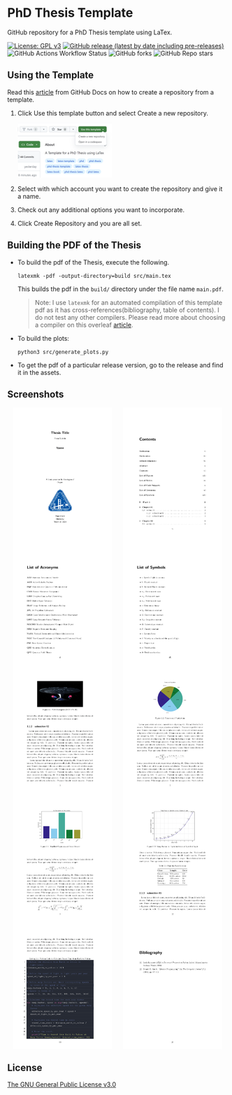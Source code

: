 # PhD Thesis Template

GitHub repository for a PhD Thesis template using LaTex.

[![License: GPL v3](https://img.shields.io/badge/License-GPLv3-blue.svg)](https://www.gnu.org/licenses/gpl-3.0)
[![GitHub release (latest by date including pre-releases)](https://img.shields.io/github/v/release/GuriTheoChem/phd-thesis-template?include_prereleases)](https://github.com/GuriTheoChem/phd-thesis-template/releases)
![GitHub Actions Workflow Status](https://img.shields.io/github/actions/workflow/status/GuriTheoChem/phd-thesis-template/.github%2Fworkflows%2Frelease.yml)
![GitHub forks](https://img.shields.io/github/forks/GuriTheoChem/phd-thesis-template)
![GitHub Repo stars](https://img.shields.io/github/stars/GuriTheoChem/phd-thesis-template)

## Using the Template

Read this [article](https://docs.github.com/en/repositories/creating-and-managing-repositories/creating-a-repository-from-a-template) from GitHub Docs on how to create a repository from a template.

1. Click Use this template button and select Create a new repository.

   <img src="images/use_this_template.png" alt="use this template" style="width: 45%;">

2. Select with which account you want to create the repository and give it a name.

3. Check out any additional options you want to incorporate.

4. Click Create Repository and you are all set.

## Building the PDF of the Thesis

- To build the pdf of the Thesis, execute the following.

    ```{bash}
    latexmk -pdf -output-directory=build src/main.tex
    ```

    This builds the pdf in the `build/` directory under the file name `main.pdf`.

    > Note: I use `latexmk` for an automated compilation of this template pdf as it has cross-references(bibliography, table of contents). I do not test any other compilers. Please read more about choosing a compiler on this overleaf [article](https://www.overleaf.com/learn/latex/Choosing_a_LaTeX_Compiler#TeX_distributions).

- To build the plots:

    ```{bash}
    python3 src/generate_plots.py
    ```

- To get the pdf of a particular release version, go to the release and find it in the assets.

## Screenshots

<div style="display: flex; flex-wrap: wrap; justify-content: space-around;">
    <img src="images/main-01.png" alt="main-01" style="width: 45%;">
    <img src="images/main-06.png" alt="main-06" style="width: 45%;">
</div>

<div style="display: flex; flex-wrap: wrap; justify-content: space-around;">
    <img src="images/main-11.png" alt="main-11" style="width: 45%;">
    <img src="images/main-13.png" alt="main-13" style="width: 45%;">
</div>

<div style="display: flex; flex-wrap: wrap; justify-content: space-around;">
    <img src="images/main-19.png" alt="main-19" style="width: 45%;">
    <img src="images/main-21.png" alt="main-21" style="width: 45%;">
</div>

<div style="display: flex; flex-wrap: wrap; justify-content: space-around;">
    <img src="images/main-25.png" alt="main-25" style="width: 45%;">
    <img src="images/main-28.png" alt="main-28" style="width: 45%;">
</div>

<div style="display: flex; flex-wrap: wrap; justify-content: space-around;">
    <img src="images/main-29.png" alt="main-29" style="width: 45%;">
    <img src="images/main-36.png" alt="main-36" style="width: 45%;">
</div>

## License

[The GNU General Public License v3.0](LICENSE)

